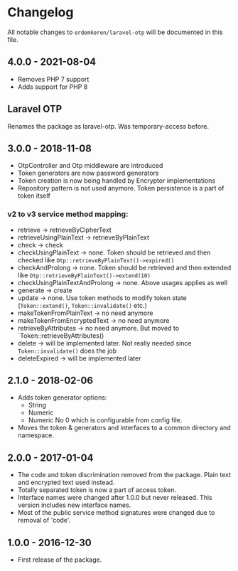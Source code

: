 # Changelog

All notable changes to `erdemkeren/laravel-otp` will be documented in this file.

## 4.0.0 - 2021-08-04

- Removes PHP 7 support
- Adds support for PHP 8

## Laravel OTP

Renames the package as laravel-otp. Was temporary-access before.

## 3.0.0 - 2018-11-08

- OtpController and Otp middleware are introduced
- Token generators are now password generators
- Token creation is now being handled by Encryptor implementations
- Repository pattern is not used anymore. Token persistence is a part of token itself

### v2 to v3 service method mapping:

- retrieve -> retrieveByCipherText
- retrieveUsingPlainText -> retrieveByPlainText
- check -> check
- checkUsingPlainText -> none. Token should be retrieved and then checked like `Otp::retrieveByPlainText()->expired()`
- checkAndProlong -> none. Token should be retrieved and then extended like `Otp::retrieveByPlainText()->extend(10)`
- checkUsingPlainTextAndProlong -> none. Above usages applies as well
- generate -> create
- update -> none. Use token methods to modify token state (`Token::extend()`, `Token::invalidate()` etc.)
- makeTokenFromPlainText -> no need anymore
- makeTokenFromEncryptedText -> no need anymore
- retrieveByAttributes -> no need anymore. But moved to `Token::retrieveByAttributes()
- delete -> will be implemented later. Not really needed since `Token::invalidate()` does the job
- deleteExpired -> will be implemented later

## 2.1.0 - 2018-02-06

- Adds token generator options:
    - String
    - Numeric
    - Numeric No 0
  which is configurable from config file.
- Moves the token & generators and interfaces to a common directory and namespace.

## 2.0.0 - 2017-01-04

- The code and token discrimination removed from the package. Plain text and encrypted text used instead.
- Totally separated token is now a part of access token.
- Interface names were changed after 1.0.0 but never released. This version includes new interface names.
- Most of the public service method signatures were changed due to removal of 'code'.

## 1.0.0 - 2016-12-30

- First release of the package.

